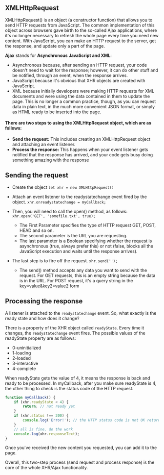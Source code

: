 ## XMLHttpRequest

XMLHttpRequest() is an object (a constructor function) that allows you to send HTTP requests from JavaScript.
The common implementation of this object across browsers gave birth to the so-called Ajax applications, where it's no longer necessary to refresh the whole page every time you need new content. With JavaScript, you can make an HTTP request to the server, get the response, and update only a part of the page.

**Ajax** stands for **Asynchronous JavaScript and XML**:

* Asynchronous because, after sending an HTTP request, your code doesn't need to wait for the response; however, it can do other stuff and be notified, through an event, when the response arrives.
* JavaScript because it's obvious that XHR objects are created with JavaScript.
* XML because initially developers were making HTTP requests for XML documents and were using the data contained in them to update the page. This is no longer a common practice, though, as you can request data in plain text, in the much more convenient JSON format, or simply as HTML ready to be inserted into the page.


#### There are two steps to using the XMLHttpRequest object, which are as follows:

* **Send the request:** This includes creating an XMLHttpRequest object and attaching an event listener.
* **Process the response:** This happens when your event listener gets notified that the response has arrived, and your code gets busy doing something amazing with the response

## Sending the request

* Create the object
    `let xhr = new XMLHttpRequest()`

* Attach an event listener to the readystatechange event fired by the object.
    `xhr.onreadystatechange = myCallback;`

* Then, you will need to call the open() method, as follows:
`xhr.open('GET', 'somefile.txt', true);`
    * The First Parameter specifies the type of HTTP request GET, POST, HEAD and so on.
    * The second parameter is the URL you are requesting.
    * The last parameter is a Boolean specifying whether the request is asynchronous (true, always prefer this) or not (false, blocks all the JavaScript execution and waits until the response arrives).

* The last step is to fire off the request.
`xhr.send('');`
    * The send() method accepts any data you want to send with the request. For GET requests, this is an empty string because the data is in the URL. For POST request, it's a query string in the key=value&key2=value2 form


## Processing the response

A listener is attached to the `readystatechange` event. So, what exactly is the ready state and how does it change?

There is a property of the XHR object called `readyState`. Every time it changes, the `readystatechange` event fires. The possible values of the readyState property are as follows:
* 0-uninitialized
* 1-loading
* 2-loaded
* 3-interactive
* 4-complete


When readyState gets the value of 4, it means the response is back and ready to be processed. In myCallback, after you make sure readyState is 4, the other thing to check is the status code of the HTTP request.

```javascript
function myCallback() {
    if (xhr.readyState < 4) {
        return; // not ready yet
    }
    if (xhr.status !== 200) {
        console.log('Error!'); // the HTTP status code is not OK return;
    }
    // all is fine, do the work
    console.log(xhr.responseText); 
}
```

Once you've received the new content you requested, you can add it to the page.

Overall, this two-step process (send request and process response) is the core of the whole XHR/Ajax functionality.